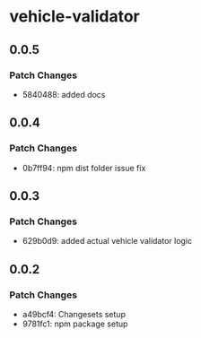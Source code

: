 # vehicle-validator

## 0.0.5

### Patch Changes

- 5840488: added docs

## 0.0.4

### Patch Changes

- 0b7ff94: npm dist folder issue fix

## 0.0.3

### Patch Changes

- 629b0d9: added actual vehicle validator logic

## 0.0.2

### Patch Changes

- a49bcf4: Changesets setup
- 9781fc1: npm package setup
